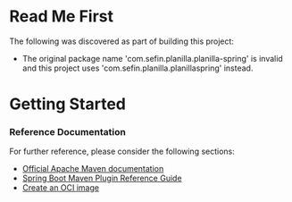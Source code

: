 # Read Me First
The following was discovered as part of building this project:

* The original package name 'com.sefin.planilla.planilla-spring' is invalid and this project uses 'com.sefin.planilla.planillaspring' instead.

# Getting Started

### Reference Documentation
For further reference, please consider the following sections:

* [Official Apache Maven documentation](https://maven.apache.org/guides/index.html)
* [Spring Boot Maven Plugin Reference Guide](https://docs.spring.io/spring-boot/docs/2.4.5/maven-plugin/reference/html/)
* [Create an OCI image](https://docs.spring.io/spring-boot/docs/2.4.5/maven-plugin/reference/html/#build-image)

